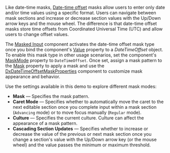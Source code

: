 Like date-time masks, [Date-time offset](https://docs.devexpress.com/Blazor/402515/data-editors/masks/date-time-masks#date-time-offset-masks) masks allow users to enter only date and/or time values using a specific format. Users can navigate between mask sections and increase or decrease section values with the Up/Down arrow keys and the mouse wheel. The difference is that date-time offset masks store time offsets from Coordinated Universal Time (UTC) and allow users to change offset values.

The [Masked Input](https://docs.devexpress.com/Blazor/DevExpress.Blazor.DxMaskedInput-1) component activates the date-time offset mask type once you bind the component's [Value](https://docs.devexpress.com/Blazor/DevExpress.Blazor.DxMaskedInput-1.Value) property to a *DateTimeOffset* object. To enable this mask type in other usage scenarios, set the component's [MaskMode](https://docs.devexpress.com/Blazor/DevExpress.Blazor.DxMaskedInput-1.MaskMode) property to `DateTimeOffset`. Once set, assign a mask pattern to the [Mask](https://docs.devexpress.com/Blazor/DevExpress.Blazor.DxMaskedInput-1.Mask) property to apply a mask and use the [DxDateTimeOffsetMaskProperties](https://docs.devexpress.com/Blazor/DevExpress.Blazor.DxDateTimeOffsetMaskProperties) component to customize mask appearance and behavior.

Use the settings available in this demo to explore different mask modes:

* **Mask** — Specifies the mask pattern.
* **Caret Mode** — Specifies whether to automatically move the caret to the next editable section once you complete input within a mask section (`Advancing` mode) or to move focus manually (`Regular` mode).
* **Culture** — Specifies the current culture. Culture can affect the appearance of a mask pattern.
* **Cascading Section Updates** — Specifies whether to increase or decrease the value of the previous or next mask section once you change a section's value with the Up/Down arrow key (or the mouse wheel) and the value passes the minimum or maximum threshold.

